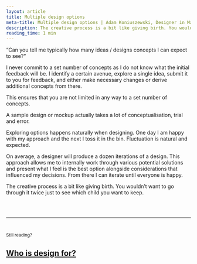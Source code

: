 ```yaml
---
layout: article
title: Multiple design options
meta-title: Multiple design options | Adam Koniuszewski, Designer in Manchester, UK
description: The creative process is a bit like giving birth. You wouldn’t want to go through it twice just to see which child you want to keep.
reading_time: 1 min
---
```


“Can you tell me typically how many ideas / designs concepts I can expect to see?”

I never commit to a set number of concepts as I do not know what the initial feedback will be. I identify a certain avenue, explore a single idea, submit it to you for feedback, and either make necessary changes or derive additional concepts from there. 

This ensures that you are not limited in any way to a set number of concepts.

A sample design or mockup actually takes a lot of conceptualisation, trial and error. 

Exploring options happens naturally when designing. One day I am happy with my approach and the next I toss it in the bin. Fluctuation is natural and expected. 

On average, a designer will produce a dozen iterations of a design. This approach allows me to internally work through various potential solutions and present what I feel is the best option alongside considerations that influenced my decisions. From there I can iterate until everyone is happy.  

The creative process is a bit like giving birth. You wouldn’t want to go through it twice just to see which child you want to keep. 

<hr style="margin-top: 60px; margin-bottom: 40px;">
<small>Still reading?</small>
<h2><a href="/writing/who-is-design-for/">Who is design for?</a></h2>